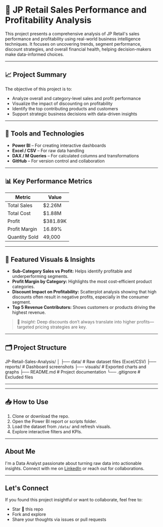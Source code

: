 # 🛒 JP Retail Sales Performance and Profitability Analysis

This project presents a comprehensive analysis of JP Retail's sales performance and profitability using real-world business intelligence techniques. It focuses on uncovering trends, segment performance, discount strategies, and overall financial health, helping decision-makers make data-informed choices.

---

## 📈 Project Summary

The objective of this project is to:
- Analyze overall and category-level sales and profit performance
- Visualize the impact of discounting on profitability
- Identify the top contributing products and customers
- Support strategic business decisions with data-driven insights

---

## 🧰 Tools and Technologies

- **Power BI** – For creating interactive dashboards
- **Excel / CSV** – For raw data handling
- **DAX / M Queries** – For calculated columns and transformations
- **GitHub** – For version control and collaboration

---

## 📊 Key Performance Metrics

| Metric           | Value      |
|------------------|------------|
| Total Sales      | $2.26M     |
| Total Cost       | $1.88M     |
| Profit           | $381.89K   |
| Profit Margin    | 16.89%     |
| Quantity Sold    | 49,000     |

---

## 📌 Featured Visuals & Insights

- **Sub-Category Sales vs Profit:** Helps identify profitable and underperforming segments.
- **Profit Margin by Category:** Highlights the most cost-efficient product categories.
- **Discount Impact on Profitability:** Scatterplot analysis showing that high discounts often result in negative profits, especially in the consumer segment.
- **Top 5 Revenue Contributors:** Shows customers or products driving the highest revenue.

> 🔎 *Insight:* Deep discounts don’t always translate into higher profits—targeted pricing strategies are key.

---

## 🗂️ Project Structure
JP-Retail-Sales-Analysis/
│
├── data/ # Raw dataset files (Excel/CSV)
├── reports/ # Dashboard screenshots
├── visuals/ # Exported charts and graphs
├── README.md # Project documentation
└── .gitignore # Excluded files


---


---

## 📥 How to Use

1. Clone or download the repo.
2. Open the Power BI report or scripts folder.
3. Load the dataset from `/data/` and refresh visuals.
4. Explore interactive filters and KPIs.

---

## About Me

I'm a Data Analyst passionate about turning raw data into actionable insights. Connect with me on [LinkedIn](https://www.linkedin.com/) or reach out for collaborations.

---

## Let's Connect

If you found this project insightful or want to collaborate, feel free to:
- Star 🌟 this repo
- Fork and explore
- Share your thoughts via issues or pull requests



